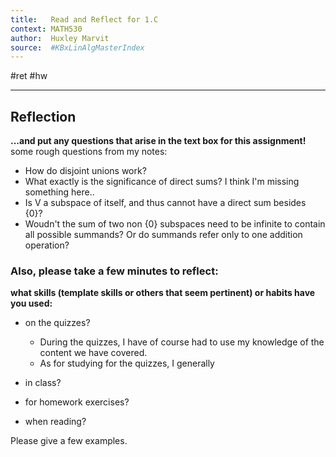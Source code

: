 ```yaml
---
title:   Read and Reflect for 1.C
context: MATH530
author:  Huxley Marvit
source:  #KBxLinAlgMasterIndex
---
```


#ret #hw

---

## Reflection

**...and put any questions that arise in the text box for this assignment!**
some rough questions from my notes:
- How do disjoint unions work?
- What exactly is the significance of direct sums? I think I'm missing something here..
- Is V a subspace of itself, and thus cannot have a direct sum besides {0}?
- Woudn't the sum of two non {0} subspaces need to be infinite to contain all possible summands? Or do summands refer only to one addition operation?

### Also, please take a few minutes to reflect:
**what skills (template skills or others that seem pertinent) or habits have you used:**
- on the quizzes?
	- During the quizzes, I have of course had to use my knowledge of the content we have covered. 
	- As for studying for the quizzes, I generally 

- in class?

- for homework exercises?

- when reading?

Please give a few examples.























